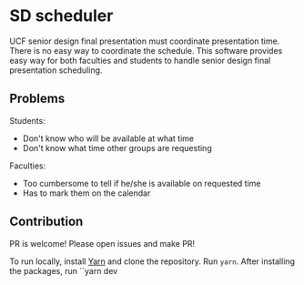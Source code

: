 # SD scheduler

UCF senior design final presentation must coordinate presentation time. There is no easy way to coordinate the schedule. This software provides easy way for both faculties and students to handle senior design final presentation scheduling.

## Problems

Students:
* Don't know who will be available at what time
* Don't know what time other groups are requesting

Faculties:
* Too cumbersome to tell if he/she is available on requested time
* Has to mark them on the calendar

## Contribution

PR is welcome! Please open issues and make PR!

To run locally, install [Yarn](https://yarnpkg.com/en/) and clone the repository. Run `yarn`. After installing the packages, run ``yarn dev